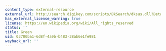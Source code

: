 ```yaml
---
content_type: external-resource
external_url: http://search.digikey.com/scripts/DkSearch/dksus.dll?Detail&name=754-1136-1-ND
has_external_license_warning: true
license: https://en.wikipedia.org/wiki/All_rights_reserved
status: ''
title: Green
uid: 03700ba1-6d8f-4a9b-b483-38ab6e1fe981
wayback_url: ''
---
```

